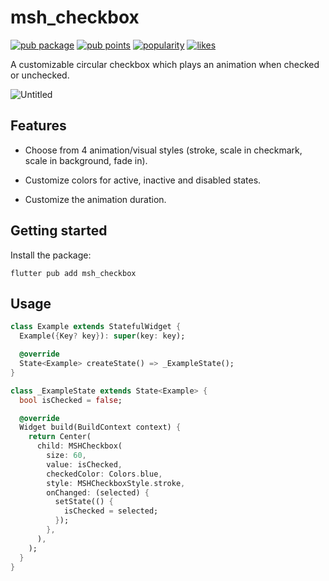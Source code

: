 # msh_checkbox

[![pub package](https://img.shields.io/pub/v/msh_checkbox.svg)](https://pub.dev/packages/msh_checkbox) [![pub points](https://badges.bar/msh_checkbox/pub%20points)](https://pub.dev/packages/msh_checkbox/score) [![popularity](https://badges.bar/msh_checkbox/popularity)](https://pub.dev/packages/msh_checkbox/score) [![likes](https://badges.bar/msh_checkbox/likes)](https://pub.dev/packages/msh_checkbox/score)

A customizable circular checkbox which plays an animation when checked or unchecked.

![Untitled](https://user-images.githubusercontent.com/6050603/173438640-5990e369-2b13-48e4-aae9-4de6876cb484.gif)


## Features

* Choose from 4 animation/visual styles (stroke, scale in checkmark, scale in background, fade in).

* Customize colors for active, inactive and disabled states.
  
* Customize the animation duration.

## Getting started

Install the package:

```
flutter pub add msh_checkbox
```

## Usage

```dart
class Example extends StatefulWidget {
  Example({Key? key}): super(key: key);

  @override
  State<Example> createState() => _ExampleState();
}

class _ExampleState extends State<Example> {
  bool isChecked = false;

  @override
  Widget build(BuildContext context) {
    return Center(
      child: MSHCheckbox(
        size: 60,
        value: isChecked,
        checkedColor: Colors.blue,
        style: MSHCheckboxStyle.stroke,
        onChanged: (selected) {
          setState(() {
            isChecked = selected;
          });
        },
      ),
    );
  }
}
```
